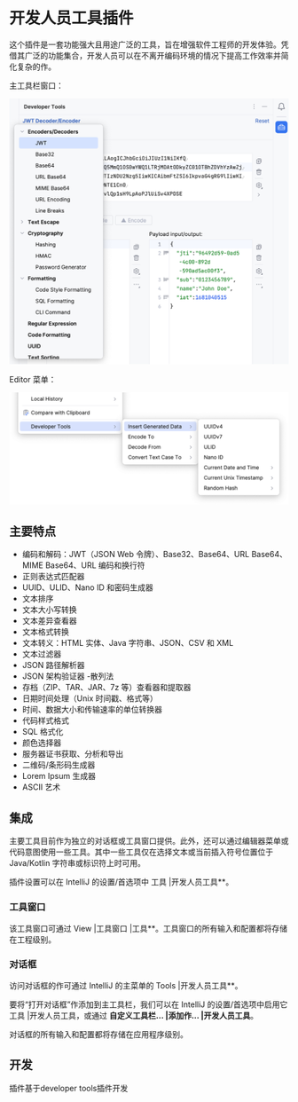 #  开发人员工具插件


这个插件是一套功能强大且用途广泛的工具，旨在增强软件工程师的开发体验。凭借其广泛的功能集合，开发人员可以在不离开编码环境的情况下提高工作效率并简化复杂的作。

主工具栏窗口：

<img src="screenshots/tool-window.png" alt="Main Tool Window" width="693px"/>

Editor 菜单：

<img src="screenshots/editor-menu.png" alt="Editor Menu" width="708px"/>


## 主要特点
- 编码和解码：JWT（JSON Web 令牌）、Base32、Base64、URL Base64、MIME Base64、URL 编码和换行符
- 正则表达式匹配器
- UUID、ULID、Nano ID 和密码生成器
- 文本排序
- 文本大小写转换
- 文本差异查看器
- 文本格式转换
- 文本转义：HTML 实体、Java 字符串、JSON、CSV 和 XML
- 文本过滤器
- JSON 路径解析器
- JSON 架构验证器
-散列法
- 存档（ZIP、TAR、JAR、7z 等）查看器和提取器
- 日期时间处理（Unix 时间戳、格式等）
- 时间、数据大小和传输速率的单位转换器
- 代码样式格式
- SQL 格式化
- 颜色选择器
- 服务器证书获取、分析和导出
- 二维码/条形码生成器
- Lorem Ipsum 生成器
- ASCII 艺术

## 集成

主要工具目前作为独立的对话框或工具窗口提供。此外，还可以通过编辑器菜单或代码意图使用一些工具。其中一些工具仅在选择文本或当前插入符号位置位于 Java/Kotlin 字符串或标识符上时可用。

插件设置可以在 IntelliJ 的设置/首选项中 工具 |开发人员工具**。

### 工具窗口

该工具窗口可通过 View |工具窗口 |工具**。工具窗口的所有输入和配置都将存储在工程级别。
### 对话框

访问对话框的作可通过 IntelliJ 的主菜单的 Tools |开发人员工具**。

要将“打开对话框”作添加到主工具栏，我们可以在 IntelliJ 的设置/首选项中启用它 工具 |开发人员工具，或通过 **自定义工具栏... |添加作... |开发人员工具**。

对话框的所有输入和配置都将存储在应用程序级别。

## 开发

插件基于developer tools插件开发